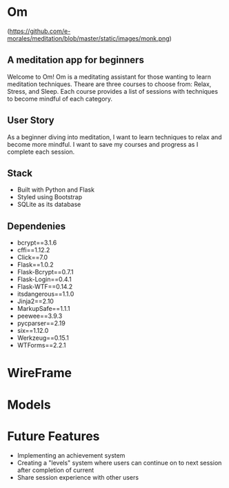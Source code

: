 # Om
(https://github.com/e-morales/meditation/blob/master/static/images/monk.png)
## A meditation app for beginners

Welcome to Om!
Om is a meditating assistant for those wanting to learn meditation techniques. Theare are three courses to choose from: Relax, Stress, and Sleep.
Each course provides a list of sessions with techniques to become mindful of each category.

## User Story
As a beginner diving into meditation, I want to learn techniques to relax and become more mindful. I want to save my courses and progress as I complete each session.

## Stack
* Built with Python and Flask
* Styled using Bootstrap
* SQLite as its database

## Dependenies
* bcrypt==3.1.6
* cffi==1.12.2
* Click==7.0
* Flask==1.0.2
* Flask-Bcrypt==0.7.1
* Flask-Login==0.4.1
* Flask-WTF==0.14.2
* itsdangerous==1.1.0
* Jinja2==2.10
* MarkupSafe==1.1.1
* peewee==3.9.3
* pycparser==2.19
* six==1.12.0
* Werkzeug==0.15.1
* WTForms==2.2.1



# WireFrame

# Models

# Future Features
* Implementing an achievement system
* Creating a "levels" system where users can continue on to next session after completion of current
* Share session experience with other users

